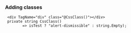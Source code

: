 ### Adding classes

```
 <div TagName="div" class="@CssClass()"></div>
 private string CssClass()
        => isTest ? "alert-dismissible" : string.Empty);
```
